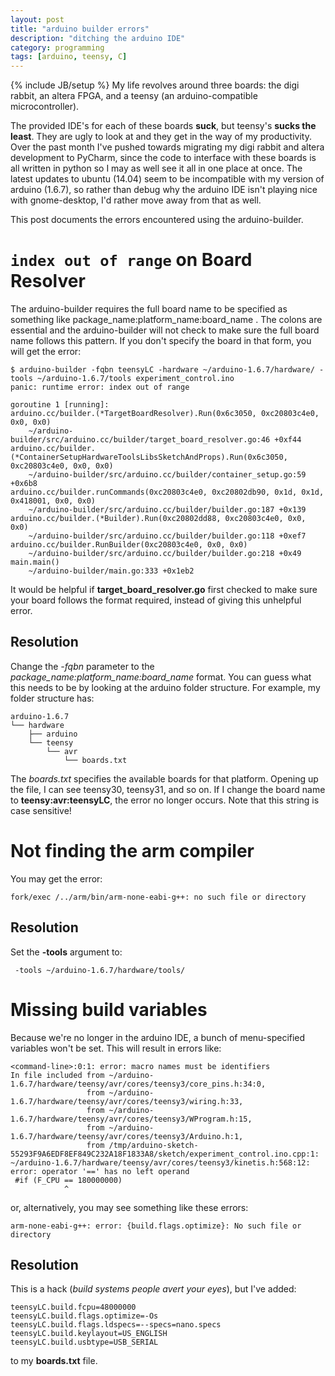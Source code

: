 ```yaml
---
layout: post
title: "arduino builder errors"
description: "ditching the arduino IDE"
category: programming
tags: [arduino, teensy, C]
---
```

{% include JB/setup %}
My life revolves around three boards: the digi rabbit, an altera FPGA, and a
teensy (an arduino-compatible microcontroller).

The provided IDE's for each of these boards **suck**, but teensy's **sucks the
least**. They are ugly to look at and they get in the way of my productivity.
Over the past month I've pushed towards migrating my digi rabbit and altera
development to PyCharm, since the code to interface with these boards is all
written in python so I may as well see it all in one place at once. The
latest updates to ubuntu (14.04) seem to be incompatible with my version of
arduino (1.6.7), so rather than debug why the arduino IDE isn't playing nice
with gnome-desktop, I'd rather move away from that as well.

This post documents the errors encountered using the arduino-builder.

`index out of range` on Board Resolver
======================================

 The arduino-builder requires the full board name to be specified as
 something like package_name:platform_name:board_name . The colons are
 essential and the arduino-builder will not check to make sure the full board
  name follows this pattern. If you don't specify the board in that form, you
   will get the error:

```
$ arduino-builder -fqbn teensyLC -hardware ~/arduino-1.6.7/hardware/ -tools ~/arduino-1.6.7/tools experiment_control.ino
panic: runtime error: index out of range

goroutine 1 [running]:
arduino.cc/builder.(*TargetBoardResolver).Run(0x6c3050, 0xc20803c4e0, 0x0, 0x0)
	~/arduino-builder/src/arduino.cc/builder/target_board_resolver.go:46 +0xf44
arduino.cc/builder.(*ContainerSetupHardwareToolsLibsSketchAndProps).Run(0x6c3050, 0xc20803c4e0, 0x0, 0x0)
	~/arduino-builder/src/arduino.cc/builder/container_setup.go:59 +0x6b8
arduino.cc/builder.runCommands(0xc20803c4e0, 0xc20802db90, 0x1d, 0x1d, 0x418001, 0x0, 0x0)
	~/arduino-builder/src/arduino.cc/builder/builder.go:187 +0x139
arduino.cc/builder.(*Builder).Run(0xc20802dd88, 0xc20803c4e0, 0x0, 0x0)
	~/arduino-builder/src/arduino.cc/builder/builder.go:118 +0xef7
arduino.cc/builder.RunBuilder(0xc20803c4e0, 0x0, 0x0)
	~/arduino-builder/src/arduino.cc/builder/builder.go:218 +0x49
main.main()
	~/arduino-builder/main.go:333 +0x1eb2

```

It would be helpful if **target_board_resolver.go** first checked to make
sure your board follows the format required, instead of giving this unhelpful
 error.

Resolution
----------

Change the *-fqbn* parameter to the *package_name:platform_name:board_name*
format. You can guess what this needs to be by looking at the arduino folder
structure. For example, my folder structure has:

```
arduino-1.6.7
└── hardware
    ├── arduino
    └── teensy
        └── avr
            └── boards.txt

```

The *boards.txt* specifies the available boards for that platform. Opening up
 the file, I can see teensy30, teensy31, and so on. If I change the board
 name to **teensy:avr:teensyLC**, the error no longer occurs. Note that this
 string is case sensitive!

Not finding the arm compiler
============================

You may get the error:

```
fork/exec /../arm/bin/arm-none-eabi-g++: no such file or directory
```

Resolution
----------

Set the **-tools** argument to:

```
 -tools ~/arduino-1.6.7/hardware/tools/
```

Missing build variables
=======================

Because we're no longer in the arduino IDE, a bunch of menu-specified 
variables won't be set. This will result in errors like: 

```
<command-line>:0:1: error: macro names must be identifiers
In file included from ~/arduino-1.6.7/hardware/teensy/avr/cores/teensy3/core_pins.h:34:0,
                 from ~/arduino-1.6.7/hardware/teensy/avr/cores/teensy3/wiring.h:33,
                 from ~/arduino-1.6.7/hardware/teensy/avr/cores/teensy3/WProgram.h:15,
                 from ~/arduino-1.6.7/hardware/teensy/avr/cores/teensy3/Arduino.h:1,
                 from /tmp/arduino-sketch-55293F9A6EDF8EF849C232A18F1833A8/sketch/experiment_control.ino.cpp:1:
~/arduino-1.6.7/hardware/teensy/avr/cores/teensy3/kinetis.h:568:12: error: operator '==' has no left operand
 #if (F_CPU == 180000000)
            ^
```
or, alternatively, you may see something like these errors:

```
arm-none-eabi-g++: error: {build.flags.optimize}: No such file or directory
```

Resolution
----------

This is a hack (*build systems people avert your eyes*), but I've added: 

```
teensyLC.build.fcpu=48000000
teensyLC.build.flags.optimize=-Os
teensyLC.build.flags.ldspecs=--specs=nano.specs
teensyLC.build.keylayout=US_ENGLISH
teensyLC.build.usbtype=USB_SERIAL
```

to my **boards.txt** file.
